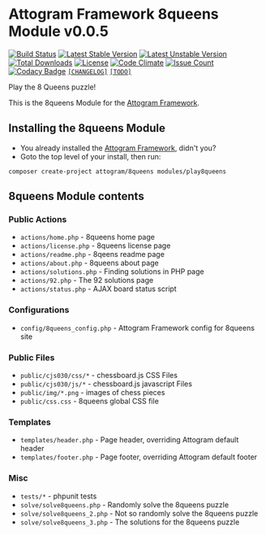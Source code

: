 # Attogram Framework 8queens Module v0.0.5

[![Build Status](https://travis-ci.org/attogram/8queens.svg?branch=master)](https://travis-ci.org/attogram/8queens)
[![Latest Stable Version](https://poser.pugx.org/attogram/8queens/v/stable)](https://packagist.org/packages/attogram/8queens)
[![Latest Unstable Version](https://poser.pugx.org/attogram/8queens/v/unstable)](https://packagist.org/packages/attogram/8queens)
[![Total Downloads](https://poser.pugx.org/attogram/8queens/downloads)](https://packagist.org/packages/attogram/8queens)
[![License](https://poser.pugx.org/attogram/8queens/license)](https://github.com/attogram/8queens/blob/master/LICENSE.md)
[![Code Climate](https://codeclimate.com/github/attogram/8queens/badges/gpa.svg)](https://codeclimate.com/github/attogram/8queens)
[![Issue Count](https://codeclimate.com/github/attogram/8queens/badges/issue_count.svg)](https://codeclimate.com/github/attogram/8queens)
[![Codacy Badge](https://api.codacy.com/project/badge/Grade/b471a1179412483e8c42eaaefe44c00d)](https://www.codacy.com/app/attogram-project/8queens?utm_source=github.com&amp;utm_medium=referral&amp;utm_content=attogram/8queens&amp;utm_campaign=Badge_Grade)
[`[CHANGELOG]`](https://github.com/attogram/8queens/blob/master/CHANGELOG.md)
[`[TODO]`](https://github.com/attogram/8queens/blob/master/TODO.md)

Play the 8 Queens puzzle!

This is the 8queens Module for the
[Attogram Framework](https://github.com/attogram/attogram).

## Installing the 8queens Module

* You already installed the
  [Attogram Framework](https://github.com/attogram/attogram), didn't you?
* Goto the top level of your install, then run:

```
composer create-project attogram/8queens modules/play8queens
```

## 8queens Module contents

### Public Actions

* `actions/home.php` - 8queens home page
* `actions/license.php` - 8queens license page
* `actions/readme.php` - 8qeens readme page
* `actions/about.php` - 8queens about page
* `actions/solutions.php` - Finding solutions in PHP page
* `actions/92.php` - The 92 solutions page
* `actions/status.php` - AJAX board status script

### Configurations

* `config/8queens_config.php` - Attogram Framework config for 8queens site

### Public Files

* `public/cjs030/css/*` - chessboard.js CSS Files
* `public/cjs030/js/*` - chessboard.js javascript Files
* `public/img/*.png` - images of chess pieces
* `public/css.css` - 8queens global CSS file

### Templates

* `templates/header.php` - Page header, overriding Attogram default header
* `templates/footer.php` - Page footer, overriding Attogram default footer

### Misc

* `tests/*` - phpunit tests
* `solve/solve8queens.php` - Randomly solve the 8queens puzzle
* `solve/solve8queens_2.php` - Not so randomly solve the 8queens puzzle
* `solve/solve8queens_3.php` - The solutions for the 8queens puzzle
